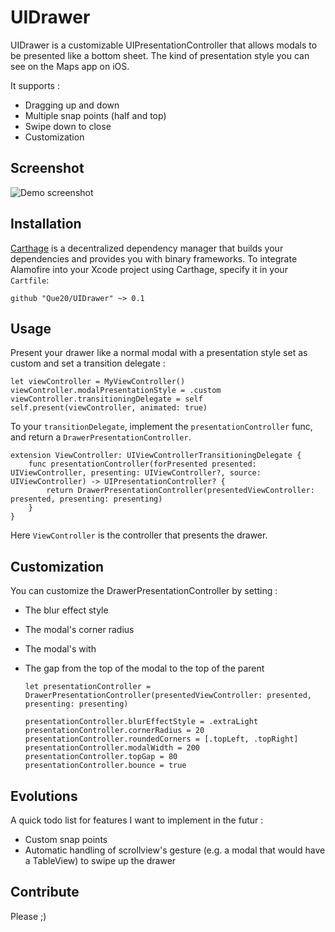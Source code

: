 # UIDrawer
UIDrawer is a customizable UIPresentationController that allows modals to be presented like a bottom sheet. The kind of presentation style you can see on the Maps app on iOS.

It supports :
- Dragging up and down
- Multiple snap points (half and top)
- Swipe down to close
- Customization

## Screenshot

![Demo screenshot](https://raw.githubusercontent.com/Que20/UIDrawer/master/demo.gif)

## Installation

[Carthage](https://github.com/Carthage/Carthage) is a decentralized dependency manager that builds your dependencies and provides you with binary frameworks. To integrate Alamofire into your Xcode project using Carthage, specify it in your `Cartfile`:

```ogdl
github "Que20/UIDrawer" ~> 0.1
```

## Usage

Present your drawer like a normal modal with a presentation style set as custom and set a transition delegate :

    let viewController = MyViewController()
    viewController.modalPresentationStyle = .custom
    viewController.transitioningDelegate = self
    self.present(viewController, animated: true)

To your `transitionDelegate`, implement the `presentationController` func, and return a `DrawerPresentationController`.

    extension ViewController: UIViewControllerTransitioningDelegate {
        func presentationController(forPresented presented: UIViewController, presenting: UIViewController?, source: UIViewController) -> UIPresentationController? {
            return DrawerPresentationController(presentedViewController: presented, presenting: presenting)
        }
    }

Here `ViewController` is the controller that presents the drawer.

## Customization

You can customize the DrawerPresentationController by setting :
- The blur effect style
- The modal's corner radius
- The modal's with
- The gap from the top of the modal to the top of the parent

      let presentationController = DrawerPresentationController(presentedViewController: presented, presenting: presenting)
      
      presentationController.blurEffectStyle = .extraLight
      presentationController.cornerRadius = 20
      presentationController.roundedCorners = [.topLeft, .topRight]
      presentationController.modalWidth = 200
      presentationController.topGap = 80
      presentationController.bounce = true

## Evolutions

A quick todo list for features I want to implement in the futur :
- Custom snap points
- Automatic handling of scrollview's gesture (e.g. a modal that would have a TableView) to swipe up the drawer

## Contribute

Please ;)

